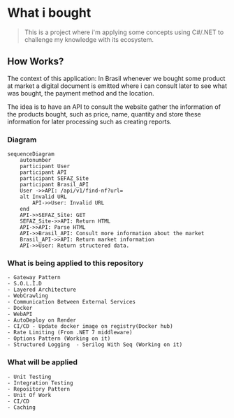 # What i bought

> This is a project where i'm applying some concepts using C#/.NET to challenge my knowledge with its ecosystem.

## How Works?

The context of this application: In Brasil whenever we bought some product at market a digital document is emitted  where i can consult later to see what was bought, the payment method and the location.

The idea is to have an API to consult the website gather the information of the products bought, such as price, name, quantity and store these information for later processing such as creating reports.

### Diagram
```mermaid
sequenceDiagram
    autonumber
    participant User
    participant API
    participant SEFAZ_Site
    participant Brasil_API
    User ->>API: /api/v1/find-nf?url=
    alt Invalid URL
        API->>User: Invalid URL
    end
    API->>SEFAZ_Site: GET 
    SEFAZ_Site->>API: Return HTML
    API->>API: Parse HTML
    API->>Brasil_API: Consult more information about the market
    Brasil_API->>API: Return market information
    API->>User: Return structered data.
```

### What is being applied to this repository
    - Gateway Pattern
    - S.O.L.I.D
    - Layered Architecture
    - WebCrawling
    - Communication Between External Services
    - Docker
    - WebAPI
    - AutoDeploy on Render
    - CI/CD - Update docker image on registry(Docker hub)
    - Rate Limiting (From .NET 7 middleware)
    - Options Pattern (Working on it)
    - Structured Logging  - Serilog With Seq (Working on it)

 ### What will be applied
    - Unit Testing
    - Integration Testing 
    - Repository Pattern
    - Unit Of Work
    - CI/CD
    - Caching

